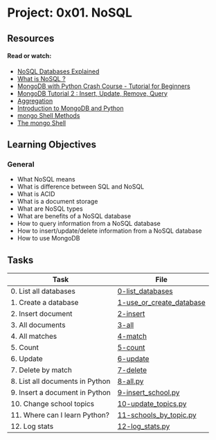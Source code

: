 # Project: 0x01. NoSQL

## Resources

#### Read or watch:

- [NoSQL Databases Explained](https://intranet.alxswe.com/rltoken/wweK7dOY4pf8haCqv9Iv6Q)
- [What is NoSQL ?](https://intranet.alxswe.com/rltoken/QqqNmgzgwopHBv305ki6bg)
- [MongoDB with Python Crash Course - Tutorial for Beginners](https://intranet.alxswe.com/rltoken/RyyP9OH1EMBWWYpTs4TqoA)
- [MongoDB Tutorial 2 : Insert, Update, Remove, Query](https://intranet.alxswe.com/rltoken/9__3tR-NimgXlmjPQwTF-Q)
- [Aggregation](https://intranet.alxswe.com/rltoken/ziEDeniRobC6owPE1_avAQ)
- [Introduction to MongoDB and Python](https://intranet.alxswe.com/rltoken/axwwF4CjO7FnK8Ecochqnw)
- [mongo Shell Methods](https://intranet.alxswe.com/rltoken/lUqnLwOHbbp9FK39ijNmDQ)
- [The mongo Shell](https://intranet.alxswe.com/rltoken/bffQMLcTB4cg1bKqgBW3jw)

## Learning Objectives

### General

- What NoSQL means
- What is difference between SQL and NoSQL
- What is ACID
- What is a document storage
- What are NoSQL types
- What are benefits of a NoSQL database
- How to query information from a NoSQL database
- How to insert/update/delete information from a NoSQL database
- How to use MongoDB

## Tasks

| Task                            | File                                                   |
| ------------------------------- | ------------------------------------------------------ |
| 0. List all databases           | [0-list_databases](./0-list_databases)                 |
| 1. Create a database            | [1-use_or_create_database](./1-use_or_create_database) |
| 2. Insert document              | [2-insert](./2-insert)                                 |
| 3. All documents                | [3-all](./3-all)                                       |
| 4. All matches                  | [4-match](./4-match)                                   |
| 5. Count                        | [5-count](./5-count)                                   |
| 6. Update                       | [6-update](./6-update)                                 |
| 7. Delete by match              | [7-delete](./7-delete)                                 |
| 8. List all documents in Python | [8-all.py](./8-all.py)                                 |
| 9. Insert a document in Python  | [9-insert_school.py](./9-insert_school.py)             |
| 10. Change school topics        | [10-update_topics.py](./10-update_topics.py)           |
| 11. Where can I learn Python?   | [11-schools_by_topic.py](./11-schools_by_topic.py)     |
| 12. Log stats                   | [12-log_stats.py](./12-log_stats.py)                   |
